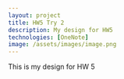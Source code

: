```yaml
---
layout: project
title: HW5 Try 2
description: My design for HW5
technologies: [OneNote]
image: /assets/images/image.png
---
```



This is my design for HW 5

